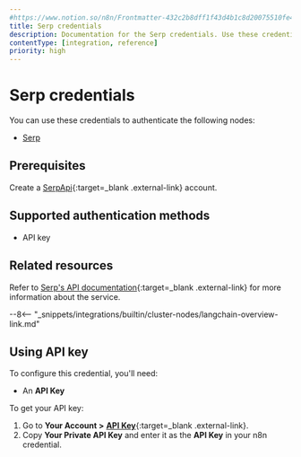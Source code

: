 ```yaml
---
#https://www.notion.so/n8n/Frontmatter-432c2b8dff1f43d4b1c8d20075510fe4
title: Serp credentials
description: Documentation for the Serp credentials. Use these credentials to authenticate Serp in n8n, a workflow automation platform.
contentType: [integration, reference]
priority: high
---
```


# Serp credentials

You can use these credentials to authenticate the following nodes:

* [Serp](/integrations/builtin/cluster-nodes/sub-nodes/n8n-nodes-langchain.toolserpapi/)

## Prerequisites

Create a [SerpApi](https://serpapi.com/){:target=_blank .external-link} account.

## Supported authentication methods

- API key

## Related resources

Refer to [Serp's API documentation](https://serpapi.com/search-api){:target=_blank .external-link} for more information about the service.

--8<-- "_snippets/integrations/builtin/cluster-nodes/langchain-overview-link.md"

## Using API key

To configure this credential, you'll need:

- An **API Key**

To get your API key:

1. Go to **Your Account >** [**API Key**](https://serpapi.com/manage-api-key){:target=_blank .external-link}.
2. Copy **Your Private API Key** and enter it as the **API Key** in your n8n credential.
